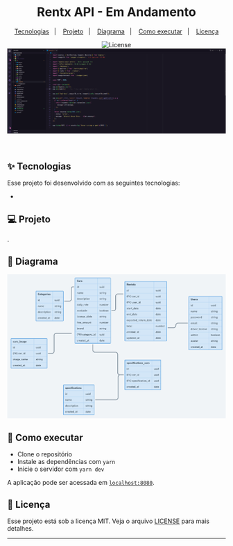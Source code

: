 <h1 align="center">Rentx API - Em Andamento</h1>

<p align="center">
  <a href="#-tecnologias">Tecnologias</a>&nbsp;&nbsp;&nbsp;|&nbsp;&nbsp;&nbsp;
  <a href="#-projeto">Projeto</a>&nbsp;&nbsp;&nbsp;|&nbsp;&nbsp;&nbsp;
  <a href="#-diagrama">Diagrama</a>&nbsp;&nbsp;&nbsp;|&nbsp;&nbsp;&nbsp;
  <a href="#-como-executar">Como executar</a>&nbsp;&nbsp;&nbsp;|&nbsp;&nbsp;&nbsp;
  <a href="#-licença">Licença</a>
</p>

<p align="center">
  <img alt="License" src="https://img.shields.io/static/v1?label=license&message=MIT&color=8257E5&labelColor=000000">

 <img src="./src/images/screen.png" alt="" />
</p>

<br>

## ✨ Tecnologias

Esse projeto foi desenvolvido com as seguintes tecnologias:

- []()

## 💻 Projeto

.

## 🔶 Diagrama

<img src="./src/images/diagrama.png" alt="Diagrama da aplicação" />

## 🚀 Como executar

- Clone o repositório
- Instale as dependências com `yarn`
- Inicie o servidor com `yarn dev`

A aplicação pode ser acessada em [`localhost:8080`](http://localhost:8080).

## 📄 Licença

Esse projeto está sob a licença MIT. Veja o arquivo [LICENSE](LICENSE.md) para mais detalhes.

---
